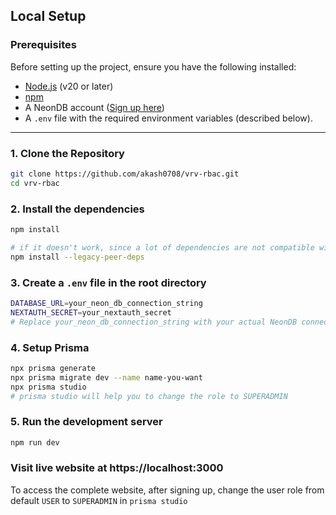 ## Local Setup

### Prerequisites

Before setting up the project, ensure you have the following installed:

- [Node.js](https://nodejs.org/) (v20 or later)
- [npm](https://www.npmjs.com/)
- A NeonDB account ([Sign up here](https://neon.tech/))
- A `.env` file with the required environment variables (described below).

---

### 1. Clone the Repository

```bash
git clone https://github.com/akash0708/vrv-rbac.git
cd vrv-rbac
```

### 2. Install the dependencies

```bash
npm install

# if it doesn't work, since a lot of dependencies are not compatible with Next.js v15
npm install --legacy-peer-deps
```

### 3. Create a `.env` file in the root directory

```bash
DATABASE_URL=your_neon_db_connection_string
NEXTAUTH_SECRET=your_nextauth_secret
# Replace your_neon_db_connection_string with your actual NeonDB connection URL.
```

### 4. Setup Prisma

```bash
npx prisma generate
npx prisma migrate dev --name name-you-want
npx prisma studio
# prisma studio will help you to change the role to SUPERADMIN
```

### 5. Run the development server

```bash
npm run dev
```

### Visit live website at https://localhost:3000

To access the complete website, after signing up, change the user role from default `USER` to `SUPERADMIN` in `prisma studio`
